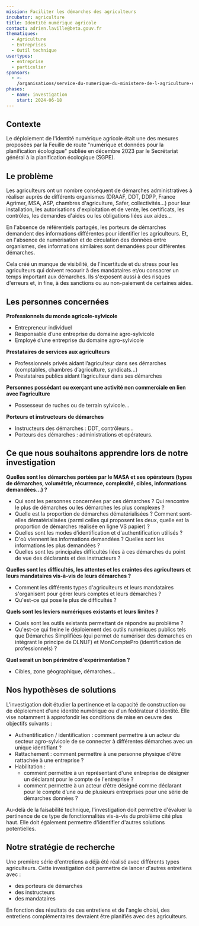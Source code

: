 ```yaml
---
mission: Faciliter les démarches des agriculteurs
incubator: agriculture
title: Identité numérique agricole
contact: adrien.laville@beta.gouv.fr
thematiques:
  - Agriculture
  - Entreprises
  - Outil technique
usertypes:
  - entreprise
  - particulier
sponsors:
  - >-
    /organisations/service-du-numerique-du-ministere-de-l-agriculture-et-de-la-souverainete-alimentaire
phases:
  - name: investigation
    start: 2024-06-18
---
```

## Contexte
Le déploiement de l'identité numérique agricole était une des mesures proposées par la Feuille de route "numérique et données pour la planification écologique" publiée en décembre 2023 par le Secrétariat général à la planification écologique (SGPE). 

## Le problème
Les agriculteurs ont un nombre conséquent de démarches administratives à réaliser auprès de différents organismes (DRAAF, DDT, DDPP, France Agrimer, MSA, ASP, chambres d'agriculture, Safer, collectivités...) pour leur installation, les autorisations d'exploitation et de vente, les certificats, les contrôles, les demandes d'aides ou les obligations liées aux aides... 

En l'absence de référentiels partagés, les porteurs de démarches demandent des informations différentes pour identifier les agriculteurs. Et, en l'absence de numérisation et de circulation des données entre organismes, des informations similaires sont demandées pour différentes démarches.  

Cela créé un manque de visibilité, de l'incertitude et du stress pour les agriculteurs qui doivent recourir à des mandataires et/ou consacrer un temps important aux démarches. Ils s'exposent aussi à des risques d'erreurs et, in fine, à des sanctions ou au non-paiement de certaines aides. 

## Les personnes concernées 

**Professionnels du monde agricole-sylvicole**
- Entrepreneur individuel
- Responsable d’une entreprise du domaine agro-sylvicole
- Employé d’une entreprise du domaine agro-sylvicole

**Prestataires de services aux agriculteurs**
- Professionnels privés aidant l’agriculteur dans ses démarches (comptables, chambres d’agriculture, syndicats...)
- Prestataires publics aidant l’agriculteur dans ses démarches

**Personnes possédant ou exerçant une activité non commerciale en lien avec l’agriculture**
- Possesseur de ruches ou  de terrain sylvicole... 

**Porteurs et instructeurs de démarches**
- Instructeurs des démarches : DDT, contrôleurs... 
- Porteurs des démarches : administrations et opérateurs.

## Ce que nous souhaitons apprendre lors de notre investigation

**Quelles sont les démarches portées par le MASA et ses opérateurs (types de démarches, volumétrie, récurrence, complexité, cibles, informations demandées…) ?**
- Qui sont les personnes concernées par ces démarches ? Qui rencontre le plus de démarches ou les démarches les plus complexes ? 
- Quelle est la proportion de démarches  dématérialisées ? Comment sont-elles dématérialisées (parmi celles qui proposent les deux, quelle est la proportion de démarches réalisée en ligne VS papier) ? 
- Quelles sont les modes d’identification et d'authentification utilisés ? 
- D'où viennent les informations demandées ? Quelles sont les informations les plus demandées ?
- Quelles sont les principales difficultés liées à ces démarches du point de vue des déclarants et des instructeurs ? 
 
**Quelles sont les difficultés, les attentes et les craintes des agriculteurs et leurs mandataires vis-à-vis de leurs démarches ?**
- Comment les différents types d'agriculteurs et leurs mandataires s'organisent pour gérer leurs comptes et leurs démarches ? 
- Qu'est-ce qui pose le plus de difficultés ? 

**Quels sont les leviers numériques existants et leurs limites ?** 
- Quels sont les outils existants permettant de répondre au problème ? 
- Qu'est-ce qui freine le déploiement des outils numériques publics tels que Démarches Simplifiées (qui permet de numériser des démarches en intégrant le principe de DLNUF) et MonComptePro (identification de professionnels) ?

**Quel serait un bon périmètre d'expérimentation ?**
- Cibles, zone géographique, démarches... 

## Nos hypothèses de solutions
L'investigation doit étudier la pertinence et la capacité de construction ou de déploiement d'une identité numérique ou d'un fédérateur d'identité. Elle vise notamment à approfondir les conditions de mise en oeuvre des objectifs suivants : 
- Authentification / identification : comment permettre à un acteur du secteur agro-sylvicole de se connecter à différentes démarches avec un unique identifiant ? 
- Rattachement :  comment permettre à une personne physique d'être rattachée à une entreprise ? 
- Habilitation : 
    - comment permettre à un représentant d'une entreprise de désigner un déclarant pour le compte de l'entreprise ?
    - comment permettre à un acteur d’être désigné comme déclarant pour le compte d’une ou de plusieurs entreprises pour une série de démarches données ? 

Au-delà de la faisabilité technique, l'investigation doit permettre d'évaluer la pertinence de ce type de fonctionnalités vis-à-vis du problème cité plus haut. Elle doit également permettre d'identifier d'autres solutions potentielles. 

## Notre stratégie de recherche 
Une première série d'entretiens a déjà été réalisé avec différents types agriculteurs. Cette investigation doit permettre de lancer d'autres entretiens avec : 
- des porteurs de démarches 
- des instructeurs 
- des mandataires 

En fonction des résultats de ces entretiens et de l'angle choisi, des entretiens complémentaires devraient être planifiés avec des agriculteurs. 